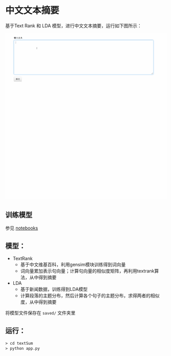 # 中文文本摘要
基于Text Rank 和 LDA 模型，进行中文文本摘要，运行如下图所示：

![](./textSum.gif)


## 训练模型
参见 [notebooks](./notebooks)

## 模型：
- TextRank
	- 基于中文维基百科，利用gensim模块训练得到词向量
	- 词向量累加表示句向量；计算句向量的相似度矩阵，再利用textrank算法，从中得到摘要
- LDA
	- 基于新闻数据，训练得到LDA模型
	- 计算段落的主题分布，然后计算各个句子的主题分布，求得两者的相似度，从中得到摘要

将模型文件保存在 `saved/` 文件夹里

## 运行：

```shell
> cd textSum
> python app.py
```
